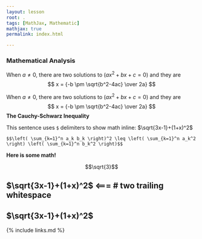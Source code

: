 ```yaml
---
layout: lesson
root: .
tags: [MathJax, Mathematic]
mathjax: true
permalink: index.html

---
```


### Mathematical Analysis

When $a \ne 0$, there are two solutions to $(ax^2 + bx + c = 0)$ and they are 
$$ x = {-b \pm \sqrt{b^2-4ac} \over 2a} $$

When $a \ne 0$, there are two solutions to $(ax^2 + bx + c = 0)$ and they are 
$$ x = {-b \pm \sqrt{b^2-4ac} \over 2a} $$
**The Cauchy-Schwarz Inequality**

This sentence uses `$` delimiters to show math inline:  $\sqrt{3x-1}+(1+x)^2$

`$$\left( \sum_{k=1}^n a_k b_k \right)^2 \leq \left( \sum_{k=1}^n a_k^2 \right) \left( \sum_{k=1}^n b_k^2 \right)$$`

**Here is some math!**

```math
\sqrt{3}
```
## $\sqrt{3x-1}+(1+x)^2$     <=== # two trailing whitespace
## $\sqrt{3x-1}+(1+x)^2$
{% include links.md %}
